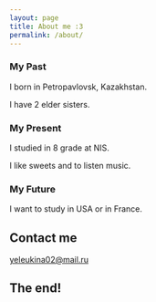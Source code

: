 ```yaml
---
layout: page
title: About me :3
permalink: /about/
---
```


### My Past

I born in Petropavlovsk, Kazakhstan.

I have 2 elder sisters.

### My Present

I studied in 8 grade at NIS.

I like sweets and to listen music.

### My Future

I want to study in USA or in France.

## Contact me
 
[yeleukina02@mail.ru](mailto:yeleukina02@mail.ru)

## The end!
